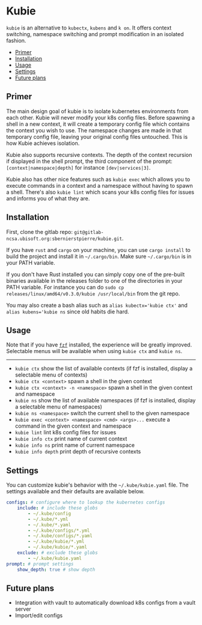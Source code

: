 # Kubie
`kubie` is an alternative to `kubectx`, `kubens` and `k on`. It offers context switching, namespace switching and
prompt modification in an isolated fashion.

* [Primer](#primer)
* [Installation](#installation)
* [Usage](#usage)
* [Settings](#settings)
* [Future plans](#future-plans)

## Primer
The main design goal of kubie is to isolate kubernetes environments from each other. Kubie will never modify your k8s
config files. Before spawning a shell in a new context, it will create a temporary config file which contains the
context you wish to use. The namespace changes are made in that temporary config file, leaving your original config
files untouched. This is how Kubie achieves isolation.

Kubie also supports recursive contexts. The depth of the context recursion if displayed in the shell prompt, the third
component of the prompt: `[context|namespace|depth]` for instance `[dev|services|3]`.

Kubie also has other nice features such as `kubie exec` which allows you to execute commands in a context and a
namespace without having to spawn a shell. There's also `kubie lint` which scans your k8s config files for issues
and informs you of what they are.

## Installation
First, clone the gitlab repo: `git@gitlab-ncsa.ubisoft.org:sbernierstpierre/kubie.git`.

If you have `rust` and `cargo` on your machine, you can use `cargo install` to build the project and install it in
`~/.cargo/bin`. Make sure `~/.cargo/bin` is in your PATH variable.

If you don't have Rust installed you can simply copy one of the pre-built binaries available in the releases folder to
one of the directories in your PATH variable. For instance you can do `sudo cp releases/linux/amd64/v0.3.0/kubie /usr/local/bin`
from the git repo.

You may also create a bash alias such as `alias kubectx='kubie ctx'` and `alias kubens='kubie ns` since old habits die
hard.

## Usage
Note that if you have [`fzf`](https://github.com/junegunn/fzf) installed, the experience will be greatly improved.
Selectable menus will be available when using `kubie ctx` and `kubie ns`.

---

* `kubie ctx` show the list of available contexts (if fzf is installed, display a selectable menu of contexts)
* `kubie ctx <context>` spawn a shell in the given context
* `kubie ctx <context> -n <namespace>` spawn a shell in the given context and namespace
* `kubie ns` show the list of available namespaces (if fzf is installed, display a selectable menu of namespaces)
* `kubie ns <namespace>` switch the current shell to the given namespace
* `kubie exec <context> <namespace> <cmd> <args>...` execute a command in the given context and namespace
* `kubie lint` lint k8s config files for issues
* `kubie info ctx` print name of current context
* `kubie info ns` print name of current namespace
* `kubie info depth` print depth of recursive contexts

## Settings
You can customize kubie's behavior with the `~/.kube/kubie.yaml` file. The settings available and their defaults are
available below.

```yaml
configs: # configure where to lookup the kubernetes configs
    include: # include these globs
        - ~/.kube/config
        - ~/.kube/*.yml
        - ~/.kube/*.yaml
        - ~/.kube/configs/*.yml
        - ~/.kube/configs/*.yaml
        - ~/.kube/kubie/*.yml
        - ~/.kube/kubie/*.yaml
    exclude: # exclude these globs
        - ~/.kube/kubie.yaml
prompt: # prompt settings
    show_depth: true # show depth
```

## Future plans
* Integration with vault to automatically download k8s configs from a vault server
* Import/edit configs
